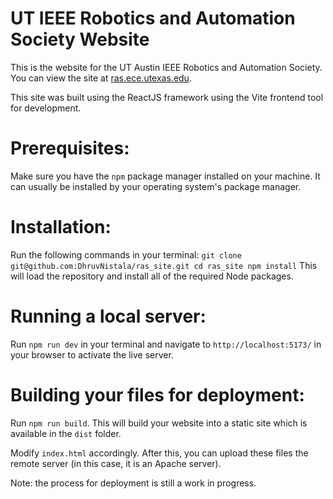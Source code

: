 # UT IEEE Robotics and Automation Society Website

This is the website for the UT Austin IEEE Robotics and Automation Society. You can view the site at [ras.ece.utexas.edu](ras.ece.utexas.edu).

This site was built using the ReactJS framework using the Vite frontend tool for development.

# Prerequisites:
Make sure you have the `npm` package manager installed on your machine. It can usually be installed by your operating system's package manager.

# Installation:
Run the following commands in your terminal:
`
git clone git@github.com:DhruvNistala/ras_site.git
cd ras_site
npm install
`
This will load the repository and install all of the required Node packages.

# Running a local server:
Run `npm run dev` in your terminal and navigate to `http://localhost:5173/` in your browser to activate the live server.

# Building your files for deployment:
Run `npm run build`. This will build your website into a static site which is available in the `dist` folder.

Modify `index.html` accordingly. After this, you can upload these files the remote server (in this case, it is an Apache server).

Note: the process for deployment is still a work in progress.